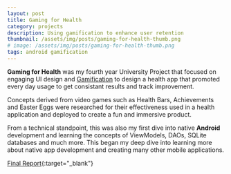 ```yaml
---
layout: post
title: Gaming for Health
category: projects
description: Using gamification to enhance user retention
thumbnail: /assets/img/posts/gaming-for-health-thumb.png
# image: /assets/img/posts/gaming-for-health-thumb.png
tags: android gamification
---
```


<b>Gaming for Health</b> was my fourth year University Project that focused on engaging UI design and [Gamification](https://www.gamified.uk/user-types/gamification-mechanics-elements/)
to design a health app that promoted every day usage to get consistant results and track improvement.

Concepts derived from video games such as Health Bars, Achievements and Easter Eggs were researched for their effectiveness used in a health application
and deployed to create a fun and immersive product.

From a technical standpoint, this was also my first dive into native <b>Android</b> development and learning the concepts of ViewModels, DAOs, SQLite databases and much more.
This began my deep dive into learning more about native app development and creating many other mobile applications.

[Final Report](https://docs.google.com/document/d/1aIKVkmGv-y2FtolOSEYI_e1NNtggPTuV/edit?usp=sharing&ouid=100625592034073894826&rtpof=true&sd=true){:target="_blank"}